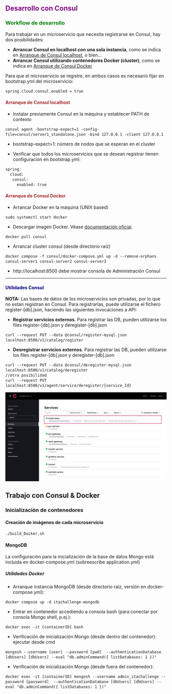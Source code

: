 ## <span style='color: purple;'>Desarrollo con Consul</span>

### <span style='color: green;'>Workflow de desarrollo</span>


Para trabajar en un microservicio que necesita registrarse en Consul, hay dos posibilidades:

- **Arrancar Consul en localhost con una sola instancia**, como se indica en [Arranque de Consul localhost](#arranque-de-consul-localhost), o bien...
- **Arrancar Consul utilizando contenedores Docker (cluster)**, como se indica en [Arranque de Consul Docker](#arranque-de-consul-docker)

Para que el microservicio se registre, en ambos casos es necesario fijar en bootstrap.yml del microservicio:

```
spring.cloud.consul.enabled = true
```


#### <span style='color: brown;'>Arranque de Consul localhost</span>

- Instalar previamente Consul en la máquina y establecer PATH de contexto

```
consul agent -bootstrap-expect=1 -config-file=consul/server1_standalone.json -bind 127.0.0.1 -client 127.0.0.1
```

- bootstrap-expect=1: número de nodos que se esperan en el cluster

- Verificar que todos los microservicios que se desean registrar tienen configuración en bootstrap.yml:

````  
spring:
  cloud:
   consul:
     enabled: true
````

#### <span style='color: brown;'>Arranque de Consul Docker</span>

- Arrancar Docker en la máquina (UNIX based)
```
sudo systemctl start docker 
```
- Descargar imagen Docker. Véase [documentación oficial](https://hub.docker.com/_/consul).
```
docker pull consul
```

- Arrancar cluster consul (desde directorio raíz)
```
docker compose -f consul/docker-compose.yml up -d --remove-orphans consul-server1 consul-server2 consul-server3
```

- http://localhost:8500 debe mostrar consola de Administración Consul 


<hr/>

#### <span style='color: navy;'>Utilidades Consul</span>

**NOTA:** Las bases de datos de los microservicios son privadas, por lo que no estan registran en Consul. 
Para registrarlas, puede utilizarse el fichero register-[db].json, haciendo las siguientes invocaciones a API:
 
- **Registrar servicios externos**. Para registrar las DB, pueden utilizarse los files register-[db].json y deregister-[db].json
```
curl --request PUT --data @consul/register-mysql.json localhost:8500/v1/catalog/register
```
- **Desregistrar servicios externos**. Para registrar las DB, pueden utilizarse los files register-[db].json y deregister-[db].json
```
curl --request PUT --data @consul/deregister-mysql.json localhost:8500/v1/catalog/deregister
//otra posibilidad
curl --request PUT localhost:8500/v1/agent/service/deregister/{service_Id}
```

![Administracion Consul](../img/assets.jpg)


## Trabajo con Consul & Docker

### Inicialización de contenedores

#### Creación de imágenes de cada microservicio
```
./build_Docker.sh
```
#### MongoDB

La configuración para la inicialización de la base de datos Mongo está incluida en docker-compose.yml (sobreescribe application.yml)

##### Utilidades Docker

- Arranque instancia MongoDB (desde directorio raíz, versión en docker-compose.yml):
```
docker compose up -d itachallenge-mongodb
```

- Entrar en contenedor accediendo a consola bash (para conectar por consola Mongo shell, p.ej.):
```
docker exec -it [containerID] bash
```

- Verificación de inicialización Mongo (desde dentro del contenedor): ejecutar desde cmd
```
mongosh --username [user] --password [pwd]  --authenticationDatabase [dbUsers] [dbUsers] --eval "db.adminCommand({ listDatabases: 1 })"
```

- Verificación de inicialización Mongo (desde fuera del contenedor):

```
docker exec -it [containerID] mongosh --username admin_itachallenge --password [password]  --authenticationDatabase [dbUsers] [dbUsers] --eval "db.adminCommand({ listDatabases: 1 })"
```





